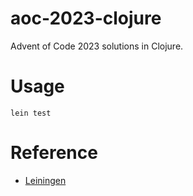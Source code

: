 # aoc-2023-clojure

Advent of Code 2023 solutions in Clojure.

# Usage

```shell
lein test
```

# Reference

- [Leiningen](https://codeberg.org/leiningen/leiningen)
